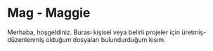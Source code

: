 # Mag - Maggie  

Merhaba, hoşgeldiniz. Burası kişisel veya belirli projeler için üretmiş-düzenlenmiş olduğum dosyaları bulundurduğum kısım.